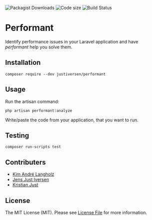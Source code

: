 ![Packagist Downloads](https://img.shields.io/packagist/dt/JustIversen/performant)
![Code size](https://img.shields.io/github/languages/code-size/JustIversen/performant)
![Build Status](https://img.shields.io/github/workflow/status/JustIversen/performant/PHP%20Composer)

# Performant

Identify performance issues in your Laravel application and have _performant_ help you solve them.

## Installation

`composer require --dev justiversen/performant`

## Usage

Run the artisan command:

`php artisan performant:analyze`

Write/paste the code from your application, that you want to run.

## Testing

`composer run-scripts test`


## Contributers

 - [Kim André Langholz](https://github.com/KimLangholz)
 - [Jens Just Iversen](https://github.com/JensJI)
 - [Kristian Just](https://github.com/KristianI)

## License
The MIT License (MIT). Please see [License File](LICENSE) for more information.

